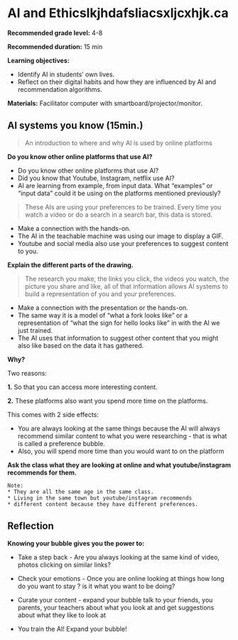 # AI and Ethicslkjhdafsliacsxljcxhjk.ca

**Recommended grade level:** 4-8

**Recommended duration:** 15 min

**Learning objectives:** 
* Identify AI in students’ own lives.
* Reflect on their digital habits and how they are influenced by AI and recommendation algorithms.

**Materials:** Facilitator computer with smartboard/projector/monitor.

## AI systems you know (15min.)
> An introduction to where and why AI is used by online platforms

**Do you know other online platforms that use AI?** 

* Do you know other online platforms that use AI? 
* Did you know that Youtube, Instagram, netflix use AI?  
* AI are learning from example, from input data. What “examples” or “input data” could it be using on the platforms mentioned previously?

> These AIs are using your preferences to be trained. Every time you watch a video or do a search in a search bar, this data is stored. 

* Make a connection with the hands-on. 
* The AI in the teachable machine was using our image to display a GIF. 
* Youtube and social media also use your preferences to suggest content to you.


**Explain the different parts of the drawing.** 

> The research you make, the links you click, the videos you watch, the picture you share and like, all of that information allows AI systems to build a representation of you and your preferences. 

* Make a connection with the presentation or the hands-on. 
* The same way it is a model of “what a fork looks like” or a representation of “what the sign for hello looks like” in with the AI we just trained.
* The AI uses that information to suggest other content that you might also like based on the data it has gathered.


**Why?**

Two reasons: 

**1.** So that you can access more interesting content.

**2.** These platforms also want you spend more time on the platforms.

This comes with 2 side effects:
* You are always looking at the same things because the AI will always recommend similar content to what you were researching - that is what is called a preference bubble.
* Also, you will spend more time than you would want to on the platform


**Ask the class what they are looking at online and what youtube/instagram recommends for them.** 

    Note: 
    * They are all the same age in the same class.
    * Living in the same town but youtube/instagram recommends 
    * different content because they have different preferences.


## Reflection
**Knowing your bubble gives you the power to:**  

* Take a step back - Are you always looking at the same kind of video, photos clicking on similar links?
* Check your emotions - Once you are online looking at things how long do you want to stay ? is it what you want to be doing?
* Curate your content  - expand your bubble talk to your friends, you parents, your teachers about what you look at and get suggestions about what they like to look at 

* You train the AI! Expand your bubble!

